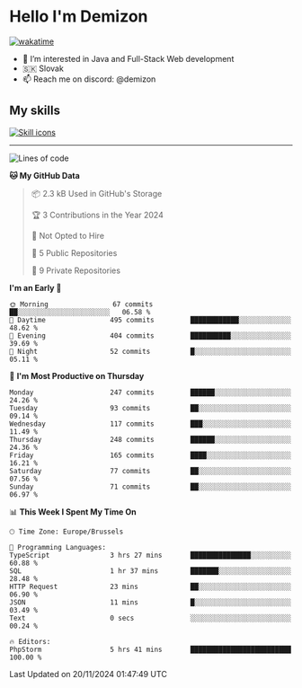 # Hello I'm Demizon
[![wakatime](https://wakatime.com/badge/user/6ad1949f-d6d7-44f9-9eee-c35e54cc499b.svg)](https://wakatime.com/@6ad1949f-d6d7-44f9-9eee-c35e54cc499b)
- 👀 I’m interested in Java and Full-Stack Web development
- 🇸🇰 Slovak
- 📫 Reach me on discord: @demizon

## My skills
[![Skill icons](https://skillicons.dev/icons?i=java,js,ts,html,css,react,nextjs,tailwind,supabase,py,git,docker,linux,mysql,postgres,mongo&theme=dark)](https://github.com/Demizon3433)

---

<!--START_SECTION:waka-->
![Lines of code](https://img.shields.io/badge/From%20Hello%20World%20I%27ve%20Written-257.7%20thousand%20lines%20of%20code-blue)

**🐱 My GitHub Data** 

> 📦 2.3 kB Used in GitHub's Storage 
 > 
> 🏆 3 Contributions in the Year 2024
 > 
> 🚫 Not Opted to Hire
 > 
> 📜 5 Public Repositories 
 > 
> 🔑 9 Private Repositories 
 > 
**I'm an Early 🐤** 

```text
🌞 Morning                67 commits          ██░░░░░░░░░░░░░░░░░░░░░░░   06.58 % 
🌆 Daytime                495 commits         ████████████░░░░░░░░░░░░░   48.62 % 
🌃 Evening                404 commits         ██████████░░░░░░░░░░░░░░░   39.69 % 
🌙 Night                  52 commits          █░░░░░░░░░░░░░░░░░░░░░░░░   05.11 % 
```
📅 **I'm Most Productive on Thursday** 

```text
Monday                   247 commits         ██████░░░░░░░░░░░░░░░░░░░   24.26 % 
Tuesday                  93 commits          ██░░░░░░░░░░░░░░░░░░░░░░░   09.14 % 
Wednesday                117 commits         ███░░░░░░░░░░░░░░░░░░░░░░   11.49 % 
Thursday                 248 commits         ██████░░░░░░░░░░░░░░░░░░░   24.36 % 
Friday                   165 commits         ████░░░░░░░░░░░░░░░░░░░░░   16.21 % 
Saturday                 77 commits          ██░░░░░░░░░░░░░░░░░░░░░░░   07.56 % 
Sunday                   71 commits          ██░░░░░░░░░░░░░░░░░░░░░░░   06.97 % 
```


📊 **This Week I Spent My Time On** 

```text
🕑︎ Time Zone: Europe/Brussels

💬 Programming Languages: 
TypeScript               3 hrs 27 mins       ███████████████░░░░░░░░░░   60.88 % 
SQL                      1 hr 37 mins        ███████░░░░░░░░░░░░░░░░░░   28.48 % 
HTTP Request             23 mins             ██░░░░░░░░░░░░░░░░░░░░░░░   06.90 % 
JSON                     11 mins             █░░░░░░░░░░░░░░░░░░░░░░░░   03.49 % 
Text                     0 secs              ░░░░░░░░░░░░░░░░░░░░░░░░░   00.24 % 

🔥 Editors: 
PhpStorm                 5 hrs 41 mins       █████████████████████████   100.00 % 
```


 Last Updated on 20/11/2024 01:47:49 UTC
<!--END_SECTION:waka-->
